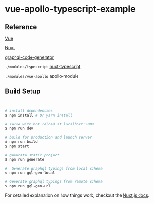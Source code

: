 # vue-apollo-typescript-example



> 
## Reference

[Vue](https://vuejs.org/index.html)

[Nuxt](https://nuxtjs.org/guide)

[graphql-code-generator](https://github.com/dotansimha/graphql-code-generator)

`./modules/typescript` [nuxt-typescript](https://github.com/nuxt/nuxt.js/tree/master/examples/typescript)

`./modules/vue-apollo` [apollo-module](https://github.com/nuxt-community/apollo-module)

## Build Setup

``` bash


# install dependencies
$ npm install # Or yarn install

# serve with hot reload at localhost:3000
$ npm run dev

# build for production and launch server
$ npm run build
$ npm start

# generate static project
$ npm run generate

#  Generate graphql typings from local schema
$ npm run gql-gen-local

# Generate graphql typings from remote schema
$ npm run gql-gen-url

```

For detailed explanation on how things work, checkout the [Nuxt.js docs](https://github.com/nuxt/nuxt.js).
